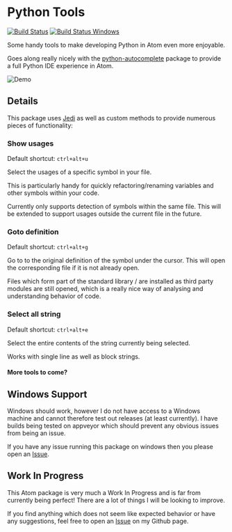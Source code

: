 # Python Tools

[![Build Status](https://travis-ci.org/MichaelAquilina/python-tools.svg)](https://travis-ci.org/MichaelAquilina/python-tools)
[![Build Status Windows](https://ci.appveyor.com/api/projects/status/jnu90b2bgqar87es?svg=true)](https://ci.appveyor.com/project/MichaelAquilina/python-tools)

Some handy tools to make developing Python in Atom even more enjoyable.

Goes along really nicely with the [python-autocomplete](https://atom.io/packages/autocomplete-python) package to provide a full Python IDE experience in Atom.

![Demo](http://i738.photobucket.com/albums/xx27/Michael_Aquilina/output_zps4qx1snfe.gif)

## Details

This package uses [Jedi](https://pypi.python.org/pypi/jedi) as well as custom methods to provide numerous pieces of functionality:

### Show usages
Default shortcut: `ctrl+alt+u`

Select the usages of a specific symbol in your file.

This is particularly handy for quickly refactoring/renaming variables and other symbols within your code.

Currently only supports detection of symbols within the same file. This will be extended to support usages outside the current file in the future.

### Goto definition
Default shortcut: `ctrl+alt+g`

Go to to the original definition of the symbol under the cursor. This will open the corresponding file if it is not already open.

Files which form part of the standard library / are installed as third party modules are still opened, which is a really nice way of analysing and understanding behavior of code.

### Select all string
Default shortcut: `ctrl+alt+e`

Select the entire contents of the string currently being selected.

Works with single line as well as block strings.

#### More tools to come?

## Windows Support
Windows should work, however I do not have access to a Windows machine and cannot therefore test out releases (at least currently). I have builds being tested on appveyor which should prevent any obvious issues from being an issue.

If you have any issue running this package on windows then you please open an [Issue](https://github.com/michaelaquilina/python-tools/issues).

## Work In Progress

This Atom package is very much a Work In Progress and is far from currently being perfect! There are a lot of things I will be looking to improve.

If you find anything which does not seem like expected behavior or have any suggestions, feel free to open an [Issue](https://github.com/michaelaquilina/python-tools/issues) on my Github page.

